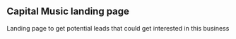 ## Capital Music landing page
Landing page to get potential leads that could get interested in this business
 <!-- Add a screenshot over here -->
 
